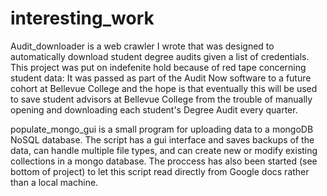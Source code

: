 # interesting_work

Audit_downloader is a web crawler I wrote that was designed to automatically download student degree audits given a list of credentials.
This project was put on indefenite hold because of red tape concerning student data: It was passed as part of the Audit Now software to a future cohort at Bellevue College and the hope is that eventually this will be used to save student advisors at Bellevue College from the trouble of manually opening and downloading each student's Degree Audit every quarter.

populate_mongo_gui is a small program for uploading data to a mongoDB NoSQL database. The script has a gui interface and saves backups of the data, can handle multiple file types, and can create new or modify existing collections in a mongo database. The proccess has also been started (see bottom of project) to let this script read directly from Google docs rather than a local machine.
